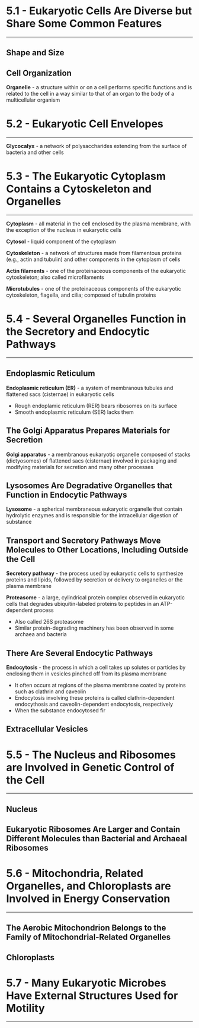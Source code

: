 # 5.1 - Eukaryotic Cells Are Diverse but Share Some Common Features

---
## Shape and Size
## Cell Organization

**Organelle** - a structure within or on a cell performs specific functions and is related to the cell in a way similar to that of an organ to the body of a multicellular organism


# 5.2 - Eukaryotic Cell Envelopes

---

**Glycocalyx** - a network of polysaccharides extending from the surface of bacteria and other cells

# 5.3 - The Eukaryotic Cytoplasm Contains a Cytoskeleton and Organelles

---

**Cytoplasm** - all material in the cell enclosed by the plasma membrane, with the exception of the nucleus in eukaryotic cells

**Cytosol** - liquid component of the cytoplasm

**Cytoskeleton** - a network of structures made from filamentous proteins (e.g., actin and tubulin) and other components in the cytoplasm of cells

**Actin filaments** - one of the proteinaceous components of the eukaryotic cytoskeleton; also called microfilaments

**Microtubules** - one of the proteinaceous components of the eukaryotic cytoskeleton, flagella, and cilia; composed of tubulin proteins




# 5.4 - Several Organelles Function in the Secretory and Endocytic Pathways

---
## Endoplasmic Reticulum

**Endoplasmic reticulum (ER)** - a system of membranous tubules and flattened sacs (cisternae) in eukaryotic cells
- Rough endoplamic reticulum (RER) bears ribosomes on its surface
- Smooth endoplasmic reticulum (SER) lacks them



## The Golgi Apparatus Prepares Materials for Secretion

**Golgi apparatus** - a membranous eukaryotic organelle composed of stacks (dictyosomes) of flattened sacs (cisternae) involved in packaging and modifying materials for secretion and many other processes

## Lysosomes Are Degradative Organelles that Function in Endocytic Pathways

**Lysosome** - a spherical membraneous eukaryotic organelle that contain hydrolytic enzymes and is responsible for the intracellular digestion of substance


## Transport and Secretory Pathways Move Molecules to Other Locations, Including Outside the Cell

**Secretory pathway** - the process used by eukaryotic cells to synthesize proteins and lipids, followed by secretion or delivery to organelles or the plasma membrane

**Proteasome** - a large, cylindrical protein complex observed in eukaryotic cells that degrades ubiquitin-labeled proteins to peptides in an ATP-dependent process
- Also called 26S proteasome
- Similar protein-degrading machinery has been observed in some archaea and bacteria

## There Are Several Endocytic Pathways

**Endocytosis** - the process in which a cell takes up solutes or particles by enclosing them in vesicles pinched off from its plasma membrane
- It often occurs at regions of the plasma membrane coated by proteins such as clathrin and caveolin
- Endocytosis involving these proteins is called clathrin-dependent endocythosis and caveolin-dependent endocytosis, respectively
- When the substance endocytosed fir

## Extracellular Vesicles
# 5.5 - The Nucleus and Ribosomes are Involved in Genetic Control of the Cell

---
## Nucleus
## Eukaryotic Ribosomes Are Larger and Contain Different Molecules than Bacterial and Archaeal Ribosomes

# 5.6 - Mitochondria, Related Organelles, and Chloroplasts are Involved in Energy Conservation

---
## The Aerobic Mitochondrion Belongs to the Family of Mitochondrial-Related Organelles
## Chloroplasts

# 5.7 - Many Eukaryotic Microbes Have External Structures Used for Motility

---
